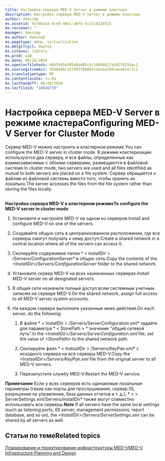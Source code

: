 ```yaml
---
title: Настройка сервера MED-V Server в режиме кластера
description: Настройка сервера MED-V Server в режиме кластера
author: dansimp
ms.assetid: 41f0b2a3-4ce9-48e1-a6fb-4c13c4228515
ms.reviewer: ''
manager: dansimp
ms.author: dansimp
ms.pagetype: mdop, virtualization
ms.mktglfcycl: deploy
ms.sitesec: library
ms.prod: w10
ms.date: 06/16/2016
ms.openlocfilehash: ddb7dd5af65d8a465c5c1884bb27a3027621bac1
ms.sourcegitcommit: 354664bc527d93f80687cd2eba70d1eea024c7c3
ms.translationtype: MT
ms.contentlocale: ru-RU
ms.lasthandoff: 06/26/2020
ms.locfileid: "10826719"
---
```

# <span data-ttu-id="bd2bb-103">Настройка сервера MED-V Server в режиме кластера</span><span class="sxs-lookup"><span data-stu-id="bd2bb-103">Configuring MED-V Server for Cluster Mode</span></span>


<span data-ttu-id="bd2bb-104">Сервер MED-V можно настроить в кластерном режиме.</span><span class="sxs-lookup"><span data-stu-id="bd2bb-104">You can configure the MED-V server in cluster mode.</span></span> <span data-ttu-id="bd2bb-105">В режиме кластеризации используются два сервера, и все файлы, определенные как взаимозависимые с обоими серверами, размещаются в файловой системе.</span><span class="sxs-lookup"><span data-stu-id="bd2bb-105">In cluster mode, two servers are used and all files identified as mutual to both servers are placed on a file system.</span></span> <span data-ttu-id="bd2bb-106">Сервер обращается к файлам из файловой системы вместо того, чтобы хранить их локально.</span><span class="sxs-lookup"><span data-stu-id="bd2bb-106">The server accesses the files from the file system rather than storing the files locally.</span></span>

## <a href="" id="bkmk-howtoconfigurethemedvserverinclustermode"></a>


**<span data-ttu-id="bd2bb-107">Настройка сервера MED-V в кластерном режиме</span><span class="sxs-lookup"><span data-stu-id="bd2bb-107">To configure the MED-V server in cluster mode</span></span>**

1.  <span data-ttu-id="bd2bb-108">Установите и настройте MED-V на одном из серверов.</span><span class="sxs-lookup"><span data-stu-id="bd2bb-108">Install and configure MED-V on one of the servers.</span></span>

2.  <span data-ttu-id="bd2bb-109">Создавайте общую сеть в централизованном расположении, где все серверы смогут получать к нему доступ.</span><span class="sxs-lookup"><span data-stu-id="bd2bb-109">Create a shared network in a central location where all of the servers can access it.</span></span>

3.  <span data-ttu-id="bd2bb-110">Скопируйте содержимое папки \* &lt; installDir &gt; /Servers/ConfigurationServer\* в общую сеть.</span><span class="sxs-lookup"><span data-stu-id="bd2bb-110">Copy the contents of the *&lt;InstallDir&gt;/Servers/ConfigurationServer* folder to the shared network.</span></span>

4.  <span data-ttu-id="bd2bb-111">Установите сервер MED-V на всех назначенных серверах.</span><span class="sxs-lookup"><span data-stu-id="bd2bb-111">Install MED-V server on all designated servers.</span></span>

5.  <span data-ttu-id="bd2bb-112">В общей сети назначьте полный доступ всем системным учетным записям на сервере MED-V.</span><span class="sxs-lookup"><span data-stu-id="bd2bb-112">On the shared network, assign full access to all MED-V server system accounts.</span></span>

6.  <span data-ttu-id="bd2bb-113">На каждом сервере выполните указанные ниже действия.</span><span class="sxs-lookup"><span data-stu-id="bd2bb-113">On each server, do the following:</span></span>

    1.  <span data-ttu-id="bd2bb-114">В файле \* &lt; InstallDir &gt; /Servers/ServerConfiguration.xml\* задайте для параметра \* &lt; StorePath &gt; \* значение "общий сетевой путь".</span><span class="sxs-lookup"><span data-stu-id="bd2bb-114">In the *&lt;InstallDir&gt;/Servers/ServerConfiguration.xml* file, set the value of *&lt;StorePath&gt;* to the shared network path.</span></span>

    2.  <span data-ttu-id="bd2bb-115">Скопируйте файл \* &lt; InstsallDir &gt; /Servers/KeyPair.xml\* с исходного сервера на все серверы MED-V.</span><span class="sxs-lookup"><span data-stu-id="bd2bb-115">Copy the *&lt;InstsallDir&gt;/Servers/KeyPair.xml* file from the original server to all MED-V servers.</span></span>

    3.  <span data-ttu-id="bd2bb-116">Перезапустите службу MED-V.</span><span class="sxs-lookup"><span data-stu-id="bd2bb-116">Restart the MED-V service.</span></span>

<span data-ttu-id="bd2bb-117">**Примечание**  Если у всех серверов есть одинаковые локальные параметры (такие как порты для прослушивания, сервер IIS, разрешения на управление, база данных отчетов и т. д.), \* &lt; &gt; ServerSettings.xml/Servers/installDir\* также могут совместно использовать все серверы.</span><span class="sxs-lookup"><span data-stu-id="bd2bb-117">**Note** If all servers have the same local settings (such as listening ports, IIS server, management permissions, report database, and so on), the *&lt;InstallDir&gt;/Servers/ServerSettings.xml* can be shared by all servers as well.</span></span>

 

## <span data-ttu-id="bd2bb-118">Статьи по теме</span><span class="sxs-lookup"><span data-stu-id="bd2bb-118">Related topics</span></span>


[<span data-ttu-id="bd2bb-119">Планирование и проектирование инфраструктуры MED-V</span><span class="sxs-lookup"><span data-stu-id="bd2bb-119">MED-V Infrastructure Planning and Design</span></span>](med-v-infrastructure-planning-and-design.md)

 

 





